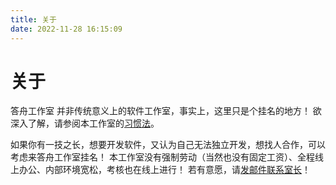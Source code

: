 ```yaml
---
title: 关于
date: 2022-11-28 16:15:09
---
```


# 关于

答舟工作室 并非传统意义上的软件工作室，事实上，这里只是个挂名的地方！
欲深入了解，请参阅本工作室的[习惯法](/customary-law)。

如果你有一技之长，想要开发软件，又认为自己无法独立开发，想找人合作，可以考虑来答舟工作室挂名！
本工作室没有强制劳动（当然也没有固定工资）、全程线上办公、内部环境宽松，考核也在线上进行！
若有意愿，请[发邮件联系室长](mailto://tianscar@protonmail.com)！
